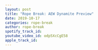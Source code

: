 ```yaml
---
layout: post
title: "Rope Break: AEW Dynamite Preview"
date: 2019-10-17
categories: rope-break
author: rope-break
spotify_track_id: 
youtube_video_id: odp5XcCgE58
apple_track_id: 
---
```

